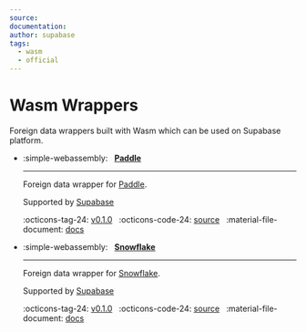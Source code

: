 ```yaml
---
source:
documentation:
author: supabase
tags:
  - wasm
  - official
---
```


# Wasm Wrappers

<!-- md:version 8.3.0 -->

Foreign data wrappers built with Wasm which can be used on Supabase platform.

<div class="grid cards" markdown>

- :simple-webassembly: &nbsp; **[Paddle](../paddle)**

    ----

    Foreign data wrapper for [Paddle](https://www.paddle.com/).

    Supported by [Supabase](https://www.supabase.com)

    :octicons-tag-24: [v0.1.0](https://github.com/supabase/wrappers/releases/tag/wasm_paddle_fdw_v0.1.0) &nbsp;
    :octicons-code-24: [source](https://github.com/supabase/wrappers/tree/wasm_paddle_fdw_v0.1.0/wasm-wrappers/fdw/paddle_fdw) &nbsp;
    :material-file-document: [docs](../paddle)

- :simple-webassembly: &nbsp; **[Snowflake](../snowflake)**

    ----

    Foreign data wrapper for [Snowflake](https://www.snowflake.com/en/).

    Supported by [Supabase](https://www.supabase.com)

    :octicons-tag-24: [v0.1.0](https://github.com/supabase/wrappers/releases/tag/wasm_snowflake_fdw_v0.1.0) &nbsp;
    :octicons-code-24: [source](https://github.com/supabase/wrappers/tree/wasm_snowflake_fdw_v0.1.0/wasm-wrappers/fdw/snowflake_fdw) &nbsp;
    :material-file-document: [docs](../snowflake)

</div>

